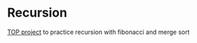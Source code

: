 # Recursion

[TOP project](https://www.theodinproject.com/lessons/ruby-recursion) to practice recursion with fibonacci and merge sort